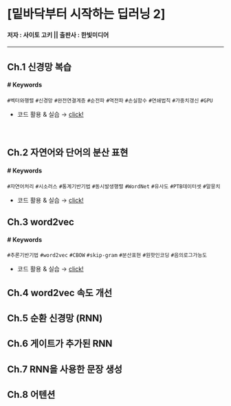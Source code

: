 # [밑바닥부터 시작하는 딥러닝 2]
#### 저자 : 사이토 고키 ||  출판사 : 한빛미디어


---
## Ch.1 신경망 복습
#### \# Keywords   
`#벡터와행렬` `#신경망` `#완전연결계층` `#순전파` `#역전파` `#손실함수` `#연쇄법칙` `#가중치갱신` `#GPU`
- 코드 활용 & 실습 → [click!](https://github.com/jeina7/Book_studying/blob/master/02_DeepLearning-from-scratch-2/%5BChap.1%5D%20Layers%2C%20TwoLayerNet%2C%20Trainer.ipynb)   

ㅤㅤㅤ　




## Ch.2 자연어와 단어의 분산 표현
#### \# Keywords   
`#자연어처리` `#시소러스` `#통계기반기법` `#동시발생행렬` `#WordNet` `#유사도` `#PTB데이터셋` `#말뭉치`
- 코드 활용 & 실습 → [click!](https://github.com/jeina7/Book_studying/blob/master/02_DeepLearning-from-scratch-2/%5BChap.2%5D%20corpus%2C%20co-occurence%20matrix%2C%20similarity%2C%20ppmi%2C%20visualize_2D.ipynb)   







## Ch.3 word2vec
#### \# Keywords   
`#추론기반기법` `#word2vec` `#CBOW` `#skip-gram` `#분산표현` `#원핫인코딩` `#음의로그가능도`
- 코드 활용 & 실습 → [click!](https://github.com/jeina7/Book_studying/blob/master/02_DeepLearning-from-scratch-2/%5BChap.3%5D%20Training%20Simple%20CBOW%20and%20get%20WordVector.ipynb)








## Ch.4 word2vec 속도 개선









## Ch.5 순환 신경망 (RNN)








## Ch.6 게이트가 추가된 RNN








## Ch.7 RNN을 사용한 문장 생성








## Ch.8 어텐션
